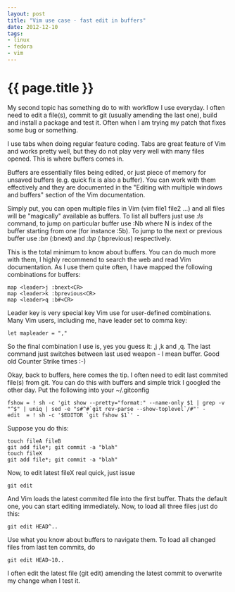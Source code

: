 ```yaml
---
layout: post
title: "Vim use case - fast edit in buffers"
date: 2012-12-10
tags:
- linux
- fedora
- vim
---
```

{{ page.title }}
================

My second topic has something do to with workflow I use everyday. I often need
to edit a file(s), commit to git (usually amending the last one), build and
install a package and test it. Often when I am trying my patch that fixes some
bug or something.

I use tabs when doing regular feature coding. Tabs are great feature of Vim
and works pretty well, but they do not play very well with many files opened.
This is where buffers comes in.

Buffers are essentially files being edited, or just piece of memory for
unsaved buffers (e.g. quick fix is also a buffer). You can work with them
effectively and they are documented in the "Editing with multiple windows and
buffers" section of the Vim documentation.

Simply put, you can open multiple files in Vim (vim file1 file2 ...) and all
files will be "magically" available as buffers. To list all buffers just use
_:ls_ command, to jump on particular buffer use :Nb where N is index of the
buffer starting from one (for instance :5b). To jump to the next or previous
buffer use _:bn_ (:bnext) and _:bp_ (:bprevious) respectively.

This is the total minimum to know about buffers. You can do much more with
them, I highly recommend to search the web and read Vim documentation. As I
use them quite often, I have mapped the following combinations for buffers:  

    map <leader>j :bnext<CR>
    map <leader>k :bprevious<CR>
    map <leader>q :b#<CR>

Leader key is very special key Vim use for user-defined combinations. Many
Vim users, including me, have leader set to comma key:

    let mapleader = ","

So the final combination I use is, yes you guess it: ,j ,k and ,q. The last
command just switches between last used weapon - I mean buffer. Good old
Counter Strike times :-)

Okay, back to buffers, here comes the tip. I often need to edit last commited
file(s) from git. You can do this with buffers and simple trick I googled the
other day. Put the following into your ~/.gitconfig

    fshow = ! sh -c 'git show --pretty="format:" --name-only $1 | grep -v "^$" | uniq | sed -e "s#^#`git rev-parse --show-toplevel`/#"' -
    edit  = ! sh -c '$EDITOR `git fshow $1`' -

Suppose you do this:

    touch fileA fileB
    git add file*; git commit -a "blah"
    touch fileX
    git add file*; git commit -a "blah"

Now, to edit latest fileX real quick, just issue

    git edit

And Vim loads the latest commited file into the first buffer. Thats the
default one, you can start editing immediately. Now, to load all three files
just do this:

    git edit HEAD^..

Use what you know about buffers to navigate them. To load all changed files
from last ten commits, do

    git edit HEAD~10..

I often edit the latest file (git edit) amending the latest commit to
overwrite my change when I test it.
